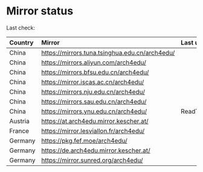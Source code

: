 <script src="./time.js"></script>
# Mirror status
Last check: <script type="text/javascript">localize(1682540253.9101012);</script>

|Country|Mirror|Last update|
|:------|:-----|:----------|
|China|https://mirrors.tuna.tsinghua.edu.cn/arch4edu/|<script type="text/javascript">localize(1682533789);</script>|
|China|https://mirrors.aliyun.com/arch4edu/|<script type="text/javascript">localize(1682447438);</script>|
|China|https://mirrors.bfsu.edu.cn/arch4edu/|<script type="text/javascript">localize(1682490722);</script>|
|China|https://mirror.iscas.ac.cn/arch4edu/|<script type="text/javascript">localize(1682490722);</script>|
|China|https://mirrors.nju.edu.cn/arch4edu/|<script type="text/javascript">localize(1682490722);</script>|
|China|https://mirrors.sau.edu.cn/arch4edu/|<script type="text/javascript">localize(1673850842);</script>|
|China|https://mirrors.ynu.edu.cn/arch4edu/|ReadTimeout|
|Austria|https://at.arch4edu.mirror.kescher.at/|<script type="text/javascript">localize(1682490722);</script>|
|France|https://mirror.lesviallon.fr/arch4edu/|<script type="text/javascript">localize(1682490722);</script>|
|Germany|https://pkg.fef.moe/arch4edu/|<script type="text/javascript">localize(1682490722);</script>|
|Germany|https://de.arch4edu.mirror.kescher.at/|<script type="text/javascript">localize(1682490722);</script>|
|Germany|https://mirror.sunred.org/arch4edu/|<script type="text/javascript">localize(1682490722);</script>|

<script src="./tablefilter/tablefilter.js"></script>
<script src="./table.js"></script>